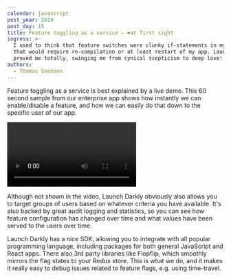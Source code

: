 ```yaml
---
calendar: javascript
post_year: 2019
post_day: 15
title: Feature toggling as a service – ❤️at first sight
ingress: >-
  I used to think that feature switches were clunky if-statements in my code
  that would require re-compilation or at least restart of my app. Launch Darkly
  proved me totally, swinging me from cynical scepticism to deep love!
authors:
  - Thomas Svensen
---
```

Feature toggling as a service is best explained by a live demo. This 60 second sample from our enterprise app shows how instantly we can enable/disable a feature, and how we can easily do that down to the specific user of our app.

<video controls autoplay>
  <source src="https://www.dropbox.com/s/pa8xrsvp1e01jfd/Feature%20Flag%20demo.mp4?dl=0" type="video/mp4">
  Your browser does not support the video tag.
</video>

Although not shown in the video, Launch Darkly obviously also allows you to target groups of users based on whatever criteria you have available. It's also backed by great audit logging and statistics, so you can see how feature configuration has changed over time and what values have been served to the users over time.

Launch Darkly has a nice SDK, allowing you to integrate with all popular programming language, including packages for both general JavaScript and React apps. There also 3rd party libraries like Flopflip, which smoothly mirrors the flag states to your Redux store. This is what we do, and it makes it really easy to debug issues related to feature flags, e.g. using time-travel.
